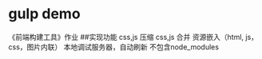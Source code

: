 # gulp demo
《前端构建工具》作业
##实现功能
    css,js 压缩
    css,js 合并
    资源嵌入（html, js，css，图片内联）
    本地调试服务器，自动刷新
不包含node_modules
